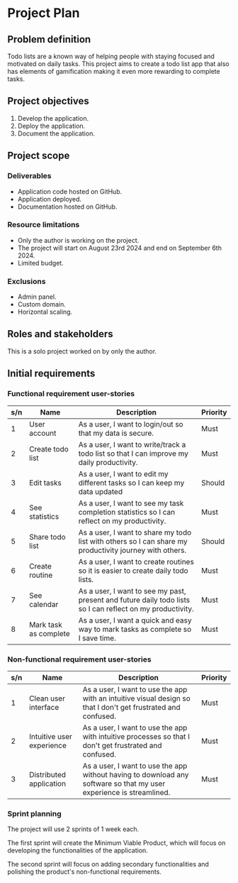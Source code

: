 # Project Plan

## Problem definition

Todo lists are a known way of helping people with staying focused and motivated on daily tasks. This project aims to create a todo list app that also has elements of gamification making it even more rewarding to complete tasks.

## Project objectives

1. Develop the application.
2. Deploy the application.
3. Document the application.

## Project scope

### Deliverables
- Application code hosted on GitHub.
- Application deployed.
- Documentation hosted on GitHub.

### Resource limitations
- Only the author is working on the project.
- The project will start on August 23rd 2024 and end on September 6th 2024.
- Limited budget.

### Exclusions
- Admin panel.
- Custom domain.
- Horizontal scaling.

## Roles and stakeholders

This is a solo project worked on by only the author.

## Initial requirements

### Functional requirement user-stories

| s/n | Name | Description | Priority |
| - | - | - | - |
| 1 | User account | As a user, I want to login/out so that my data is secure. | Must |
| 2 | Create todo list | As a user, I want to write/track a todo list so that I can improve my daily productivity. | Must |
| 3 | Edit tasks | As a user, I want to edit my different tasks so I can keep my data updated  | Should |
| 4 | See statistics | As a user, I want to see my task completion statistics so I can reflect on my productivity. | Must |
| 5 | Share todo list | As a user, I want to share my todo list with others so I can share my productivity journey with others. | Should |
| 6 | Create routine | As a user, I want to create routines so it is easier to create daily todo lists. | Must |
| 7 | See calendar | As a user, I want to see my past, present and future daily todo lists so I can reflect on my productivity. | Must |
| 8 | Mark task as complete | As a user, I want a quick and easy way to mark tasks as complete so I save time. | Must |

### Non-functional requirement user-stories

| s/n | Name | Description | Priority |
| - | - | - | - |
| 1 | Clean user interface | As a user, I want to use the app with an intuitive visual design so that I don't get frustrated and confused. | Must |
| 2 | Intuitive user experience | As a user, I want to use the app with intuitive processes so that I don't get frustrated and confused. | Must |
| 3 | Distributed application | As a user, I want to use the app without having to download any software so that my user experience is streamlined. | Must |

### Sprint planning

The project will use 2 sprints of 1 week each.

The first sprint will create the Minimum Viable Product, which will focus on developing the functionalities of the application.

The second sprint will focus on adding secondary functionalities and polishing the product's non-functional requirements.

